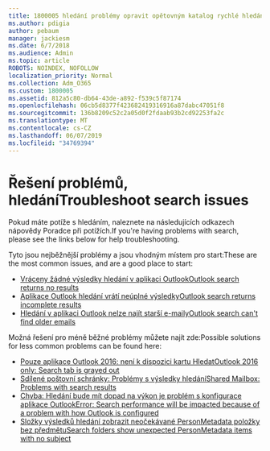 ```yaml
---
title: 1800005 hledání problémy opravit opětovným katalog rychlé hledání
ms.author: pdigia
author: pebaum
manager: jackiesm
ms.date: 6/7/2018
ms.audience: Admin
ms.topic: article
ROBOTS: NOINDEX, NOFOLLOW
localization_priority: Normal
ms.collection: Adm_O365
ms.custom: 1800005
ms.assetid: 812a5c80-db64-43de-a892-f539c5f87174
ms.openlocfilehash: 06cb5d8377f423682419316916a87dabc47051f8
ms.sourcegitcommit: 136b8209c52c2a05d0f2fdaab93b2cd92253fa2c
ms.translationtype: MT
ms.contentlocale: cs-CZ
ms.lasthandoff: 06/07/2019
ms.locfileid: "34769394"
---
```

# <a name="troubleshoot-search-issues"></a><span data-ttu-id="0e689-102">Řešení problémů, hledání</span><span class="sxs-lookup"><span data-stu-id="0e689-102">Troubleshoot search issues</span></span>

<span data-ttu-id="0e689-103">Pokud máte potíže s hledáním, naleznete na následujících odkazech nápovědy Poradce při potížích.</span><span class="sxs-lookup"><span data-stu-id="0e689-103">If you're having problems with search, please see the links below for help troubleshooting.</span></span>

<span data-ttu-id="0e689-104">Tyto jsou nejběžnější problémy a jsou vhodným místem pro start:</span><span class="sxs-lookup"><span data-stu-id="0e689-104">These are the most common issues, and are a good place to start:</span></span>
- [<span data-ttu-id="0e689-105">Vráceny žádné výsledky hledání v aplikaci Outlook</span><span class="sxs-lookup"><span data-stu-id="0e689-105">Outlook search returns no results</span></span>](https://support.office.com/article/2556b11f-f4d8-46be-b0a7-de33a3f4f066#bkmk_noresults)
- [<span data-ttu-id="0e689-106">Aplikace Outlook hledání vrátí neúplné výsledky</span><span class="sxs-lookup"><span data-stu-id="0e689-106">Outlook search returns incomplete results</span></span>](https://support.office.com/article/2556b11f-f4d8-46be-b0a7-de33a3f4f066#bkmk_incompleteresults)
- [<span data-ttu-id="0e689-107">Hledání v aplikaci Outlook nelze najít starší e-maily</span><span class="sxs-lookup"><span data-stu-id="0e689-107">Outlook search can't find older emails</span></span>](https://support.office.com/article/2556b11f-f4d8-46be-b0a7-de33a3f4f066#bkmk_olderemails)

<span data-ttu-id="0e689-108">Možná řešení pro méně běžné problémy můžete najít zde:</span><span class="sxs-lookup"><span data-stu-id="0e689-108">Possible solutions for less common problems can be found here:</span></span>
- [<span data-ttu-id="0e689-109">Pouze aplikace Outlook 2016: není k dispozici kartu Hledat</span><span class="sxs-lookup"><span data-stu-id="0e689-109">Outlook 2016 only: Search tab is grayed out</span></span>](https://support.office.com/article/2556b11f-f4d8-46be-b0a7-de33a3f4f066#bkmk_greytab)
- [<span data-ttu-id="0e689-110">Sdílené poštovní schránky: Problémy s výsledky hledání</span><span class="sxs-lookup"><span data-stu-id="0e689-110">Shared Mailbox: Problems with search results</span></span>](https://support.office.com/article/2556b11f-f4d8-46be-b0a7-de33a3f4f066#bkmk_sharedmailbox)
- [<span data-ttu-id="0e689-111">Chyba: Hledání bude mít dopad na výkon je problém s konfigurace aplikace Outlook</span><span class="sxs-lookup"><span data-stu-id="0e689-111">Error: Search performance will be impacted because of a problem with how Outlook is configured</span></span>](https://support.office.com/article/51c9d2c7-a3db-4358-afdf-50d3a9e57039)
- [<span data-ttu-id="0e689-112">Složky výsledků hledání zobrazit neočekávané PersonMetadata položky bez předmětu</span><span class="sxs-lookup"><span data-stu-id="0e689-112">Search folders show unexpected PersonMetadata items with no subject</span></span>](https://support.microsoft.com/help/4035436/outlook-search-folders-show-items-with-blank-subject)